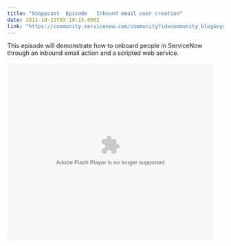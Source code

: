 ```yaml
---
title: "Snappcast  Episode   Inbound email user creation"
date: 2011-10-22T02:19:15.000Z
link: "https://community.servicenow.com/community?id=community_blog&sys_id=d8dc2665dbd0dbc01dcaf3231f961964"
---
```

<p>This episode will demonstrate how to onboard people in ServiceNow through an inbound email action and a scripted web service.<br /><br /><object width="480" height="411" id="limelight_player_862569o" classid="clsid:D27CDB6E-AE6D-11cf-96B8-444553540000"><param name="movie" value="http://assets.delvenetworks.com/player/loader.swf" /><param name="wmode" value="window" /><param name="allowScriptAccess" value="always" /><param name="allowFullScreen" value="true" /><param name="flashvars" value="mediaId=bc43e268341e45c9800f299b41a1250d&amp;playerForm=DelvePlayer" /><embed src="http://assets.delvenetworks.com/player/loader.swf" name="limelight_player_862569e" wmode="window" width="480" height="411"  allowfullscreen="true" type="application/x-shockwave-flash" pluginspage="http://www.adobe.com/go/getflashplayer" flashvars="mediaId=bc43e268341e45c9800f299b41a1250d&amp;playerForm=DelvePlayer" ></embed></object></p>